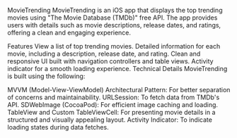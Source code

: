 MovieTrending
MovieTrending is an iOS app that displays the top trending movies using "The Movie Database (TMDb)" free API. The app provides users with details such as movie descriptions, release dates, and ratings, offering a clean and engaging experience.

Features
View a list of top trending movies.
Detailed information for each movie, including a description, release date, and rating.
Clean and responsive UI built with navigation controllers and table views.
Activity indicator for a smooth loading experience.
Technical Details
MovieTrending is built using the following:

MVVM (Model-View-ViewModel) Architectural Pattern: For better separation of concerns and maintainability.
URLSession: To fetch data from TMDb's API.
SDWebImage (CocoaPod): For efficient image caching and loading.
TableView and Custom TableViewCell: For presenting movie details in a structured and visually appealing layout.
Activity Indicator: To indicate loading states during data fetches.
